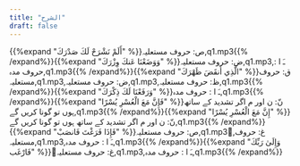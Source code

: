 ```yaml
---
title: "الشرح"
draft: false
---
```

 {{%expand "أَلَمْ نَشْرَحْ لَكَ صَدْرَكَ" %}}ص: حروف مستعلیہ,q1.mp3{{% /expand%}}{{%expand "وَوَضَعْنَا عَنكَ وِزْرَكَ" %}}ض: حروف مستعلیہ,q1.mp3,ـَ ا :  حروف مدہ,q1.mp3{{% /expand%}}{{%expand "الَّذِي أَنقَضَ ظَهْرَكَ" %}}ق: حروف مستعلیہ,q1.mp3,ض: حروف مستعلیہ,q1.mp3,ظ: حروف مستعلیہ,q1.mp3{{% /expand%}}{{%expand "وَرَفَعْنَا لَكَ ذِكْرَكَ" %}}ـَ ا :  حروف مدہ,q1.mp3{{% /expand%}}{{%expand "فَإِنَّ مَعَ الْعُسْرِ يُسْرًا" %}}نّ: ن اور م اگر تشدید کے ساتھ ہوں تو گونا کریں گے,q1.mp3{{% /expand%}}{{%expand "إِنَّ مَعَ الْعُسْرِ يُسْرًا" %}}نّ: ن اور م اگر تشدید کے ساتھ ہوں تو گونا کریں گے,q1.mp3{{% /expand%}}{{%expand "فَإِذَا فَرَغْتَ فَانصَبْ" %}}ص: حروف مستعلیہ,q1.mp3,ُغ: حروف مستعلیہ,q1.mp3,ـَ ا :  حروف مدہ,q1.mp3{{% /expand%}}{{%expand "وَإِلَىٰ رَبِّكَ فَارْغَب" %}}ُغ: حروف مستعلیہ,q1.mp3,ـَ ا :  حروف مدہ,q1.mp3{{% /expand%}}